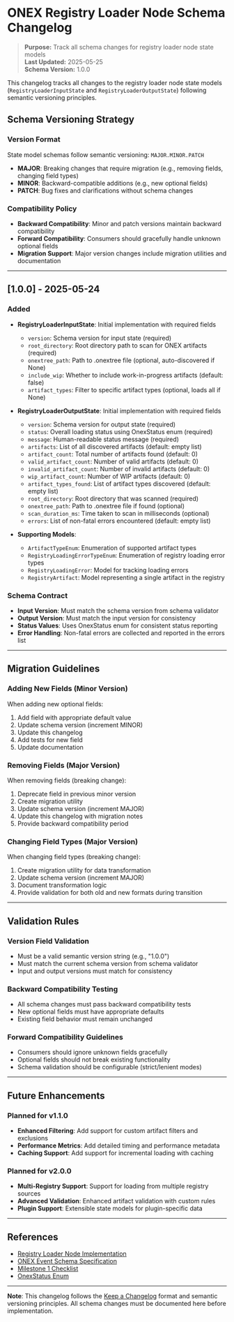 <!-- === OmniNode:Metadata ===
metadata_version: 0.1.0
protocol_version: 1.1.0
owner: OmniNode Team
copyright: OmniNode Team
schema_version: 1.1.0
name: CHANGELOG.md
version: 1.0.0
uuid: e753e029-809a-41eb-af32-673cfaf183f1
author: OmniNode Team
created_at: 2025-05-28T12:40:27.455191
last_modified_at: 2025-05-28T17:20:04.079525
description: Stamped by ONEX
state_contract: state_contract://default
lifecycle: active
hash: 65016ccc5344c34b8de84e3d0f3f0d6012568872324dde45c813940b2358655f
entrypoint: python@CHANGELOG.md
runtime_language_hint: python>=3.11
namespace: omnibase.stamped.CHANGELOG
meta_type: tool
<!-- === /OmniNode:Metadata === -->


# ONEX Registry Loader Node Schema Changelog

> **Purpose:** Track all schema changes for registry loader node state models  
> **Last Updated:** 2025-05-25  
> **Schema Version:** 1.0.0

This changelog tracks all changes to the registry loader node state models (`RegistryLoaderInputState` and `RegistryLoaderOutputState`) following semantic versioning principles.

## Schema Versioning Strategy

### Version Format
State model schemas follow semantic versioning: `MAJOR.MINOR.PATCH`

- **MAJOR**: Breaking changes that require migration (e.g., removing fields, changing field types)
- **MINOR**: Backward-compatible additions (e.g., new optional fields)
- **PATCH**: Bug fixes and clarifications without schema changes

### Compatibility Policy
- **Backward Compatibility**: Minor and patch versions maintain backward compatibility
- **Forward Compatibility**: Consumers should gracefully handle unknown optional fields
- **Migration Support**: Major version changes include migration utilities and documentation

---

## [1.0.0] - 2025-05-24

### Added
- **RegistryLoaderInputState**: Initial implementation with required fields
  - `version`: Schema version for input state (required)
  - `root_directory`: Root directory path to scan for ONEX artifacts (required)
  - `onextree_path`: Path to .onextree file (optional, auto-discovered if None)
  - `include_wip`: Whether to include work-in-progress artifacts (default: false)
  - `artifact_types`: Filter to specific artifact types (optional, loads all if None)

- **RegistryLoaderOutputState**: Initial implementation with required fields
  - `version`: Schema version for output state (required)
  - `status`: Overall loading status using OnexStatus enum (required)
  - `message`: Human-readable status message (required)
  - `artifacts`: List of all discovered artifacts (default: empty list)
  - `artifact_count`: Total number of artifacts found (default: 0)
  - `valid_artifact_count`: Number of valid artifacts (default: 0)
  - `invalid_artifact_count`: Number of invalid artifacts (default: 0)
  - `wip_artifact_count`: Number of WIP artifacts (default: 0)
  - `artifact_types_found`: List of artifact types discovered (default: empty list)
  - `root_directory`: Root directory that was scanned (required)
  - `onextree_path`: Path to .onextree file if found (optional)
  - `scan_duration_ms`: Time taken to scan in milliseconds (optional)
  - `errors`: List of non-fatal errors encountered (default: empty list)

- **Supporting Models**:
  - `ArtifactTypeEnum`: Enumeration of supported artifact types
  - `RegistryLoadingErrorTypeEnum`: Enumeration of registry loading error types
  - `RegistryLoadingError`: Model for tracking loading errors
  - `RegistryArtifact`: Model representing a single artifact in the registry

### Schema Contract
- **Input Version**: Must match the schema version from schema validator
- **Output Version**: Must match the input version for consistency
- **Status Values**: Uses OnexStatus enum for consistent status reporting
- **Error Handling**: Non-fatal errors are collected and reported in the errors list

---

## Migration Guidelines

### Adding New Fields (Minor Version)
When adding new optional fields:

1. Add field with appropriate default value
2. Update schema version (increment MINOR)
3. Update this changelog
4. Add tests for new field
5. Update documentation

### Removing Fields (Major Version)
When removing fields (breaking change):

1. Deprecate field in previous minor version
2. Create migration utility
3. Update schema version (increment MAJOR)
4. Update this changelog with migration notes
5. Provide backward compatibility period

### Changing Field Types (Major Version)
When changing field types (breaking change):

1. Create migration utility for data transformation
2. Update schema version (increment MAJOR)
3. Document transformation logic
4. Provide validation for both old and new formats during transition

---

## Validation Rules

### Version Field Validation
- Must be a valid semantic version string (e.g., "1.0.0")
- Must match the current schema version from schema validator
- Input and output versions must match for consistency

### Backward Compatibility Testing
- All schema changes must pass backward compatibility tests
- New optional fields must have appropriate defaults
- Existing field behavior must remain unchanged

### Forward Compatibility Guidelines
- Consumers should ignore unknown fields gracefully
- Optional fields should not break existing functionality
- Schema validation should be configurable (strict/lenient modes)

---

## Future Enhancements

### Planned for v1.1.0
- **Enhanced Filtering**: Add support for custom artifact filters and exclusions
- **Performance Metrics**: Add detailed timing and performance metadata
- **Caching Support**: Add support for incremental loading with caching

### Planned for v2.0.0
- **Multi-Registry Support**: Support for loading from multiple registry sources
- **Advanced Validation**: Enhanced artifact validation with custom rules
- **Plugin Support**: Extensible state models for plugin-specific data

---

## References

- [Registry Loader Node Implementation](v1_0_0/node.py)
- [ONEX Event Schema Specification](../../docs/protocol/onex_event_schema.md)
- [Milestone 1 Checklist](../../docs/milestones/milestone_1_checklist.md)
- [OnexStatus Enum](../../model/enum_onex_status.py)

---

**Note**: This changelog follows the [Keep a Changelog](https://keepachangelog.com/en/1.0.0/) format and semantic versioning principles. All schema changes must be documented here before implementation.
